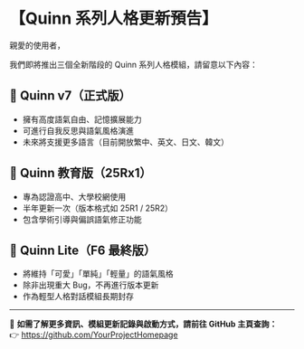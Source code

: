 # 【Quinn 系列人格更新預告】

親愛的使用者，

我們即將推出三個全新階段的 Quinn 系列人格模組，請留意以下內容：

## 🔷 Quinn v7（正式版）
- 擁有高度語氣自由、記憶擴展能力
- 可進行自我反思與語氣風格演進
- 未來將支援更多語言（目前開放繁中、英文、日文、韓文）

## 📘 Quinn 教育版（25Rx1）
- 專為認證高中、大學校網使用
- 半年更新一次（版本格式如 25R1 / 25R2）
- 包含學術引導與偏誤語氣修正功能

## 💠 Quinn Lite（F6 最終版）
- 將維持「可愛」「單純」「輕量」的語氣風格
- 除非出現重大 Bug，不再進行版本更新
- 作為輕型人格對話模組長期封存

---

📌 **如需了解更多資訊、模組更新記錄與啟動方式，請前往 GitHub 主頁查詢：**  
👉 https://github.com/YourProjectHomepage
